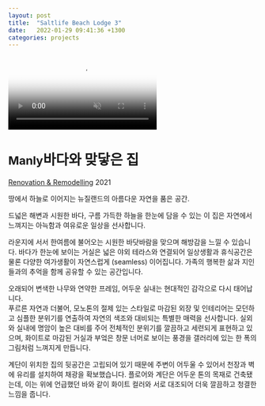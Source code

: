 ```yaml
---
layout: post
title:  "Saltlife Beach Lodge 3"
date:   2022-01-29 09:41:36 +1300
categories: projects
---
```


<div class="project__wrapper clearfix">

  <div class="project__hero">
    <video class="hero-media" autoplay loop muted playsinline id="projectHeroVideo" poster="/assets/media/project/manly/cover-image-01.jpg">
      <source src="/assets/media/project/manly/JK-manly-video-banner.mp4" type="video/mp4">
    </video>
  </div>

  <div class="project__heading">
    <h1 class="project__title"><small>Manly</small>바다와 맞닿은 집</h1>
    <p class="project__meta"><a href="#" class="project__tag">Renovation & Remodelling</a> <span class="project__year">2021</span></p>
  </div>

  <div class="project__desc">
    <p class="lead">땅에서 하늘로 이어지는 뉴질랜드의 아름다운 자연을 품은 공간.</p>
    <p>드넓은 해변과 시원한 바다, 구름 가득한 하늘을 한눈에 담을 수 있는 이 집은 자연에서 느껴지는 아늑함과 여유로운 일상을 선사합니다.</p>
    <p>라운지에 서서 한여름에 불어오는 시원한 바닷바람을 맞으며 해방감을 느낄 수 있습니다. 바다가 한눈에 보이는 거실은 넓은 야외 테라스와 연결되어 일상생활과 휴식공간은 물론 다양한 여가생활이 자연스럽게 (seamless) 이어집니다. 가족의 행복한 삶과 지인들과의 추억을 함께 공유할 수 있는 공간입니다.</p>
    <p>오래되어 변색한 나무와 연약한 프레임, 어두운 실내는 현대적인 감각으로 다시 태어납니다.<br>
    푸르른 자연과 더불어, 모노톤의 절제 있는 스타일로 마감된 외장 및 인테리어는 모던하고 심플한 분위기를 연출하여 자연의 색조와 대비되는 특별한 매력을 선사합니다. 실외와 실내에 명암이 높은 대비를 주어 전체적인 분위기를 깔끔하고 세련되게 표현하고 있으며, 화이트로 마감된 거실과 부엌은 창문 너머로 보이는 풍경을 갤러리에 있는 한 폭의 그림처럼 느껴지게 만듭니다.</p>
    <p>계단이 위치한 집의 뒷공간은 고립되어 있기 때문에 주변이 어두울 수 있어서 천장과 벽에 유리를 설치하여 채광을 확보했습니다. 플로어와 계단은 어두운 톤의 목재로 건축됐는데, 이는 위에 언급했던 바와 같이 화이트 컬러와 서로 대조되어 더욱 깔끔하고 청결한 느낌을 줍니다.</p>
  </div>

</div>



